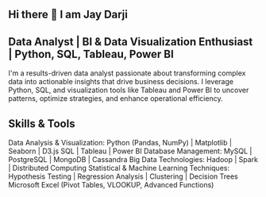 ## Hi there 👋 I am Jay Darji

<!--
**jaydarjii/jaydarjii** is a ✨ _special_ ✨ repository because its `README.md` (this file) appears on your GitHub profile.

Here are some ideas to get you started:

- 🔭 I’m currently working on ...
- 🌱 I’m currently learning ...
- 👯 I’m looking to collaborate on ...
- 🤔 I’m looking for help with ...
- 💬 Ask me about ...
- 📫 How to reach me: ...
- 😄 Pronouns: ...
- ⚡ Fun fact: ...
-->
## Data Analyst | BI & Data Visualization Enthusiast | Python, SQL, Tableau, Power BI
I'm a results-driven data analyst passionate about transforming complex data into actionable insights that drive business decisions. I leverage Python, SQL, and visualization tools like Tableau and Power BI to uncover patterns, optimize strategies, and enhance operational efficiency.
## Skills & Tools
Data Analysis & Visualization:
Python (Pandas, NumPy) | Matplotlib | Seaborn | D3.js
SQL | Tableau | Power BI
Database Management:
MySQL | PostgreSQL | MongoDB | Cassandra
Big Data Technologies:
Hadoop | Spark | Distributed Computing
Statistical & Machine Learning Techniques:
Hypothesis Testing | Regression Analysis | Clustering | Decision Trees
Microsoft Excel (Pivot Tables, VLOOKUP, Advanced Functions)

